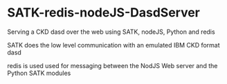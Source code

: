 SATK-redis-nodeJS-DasdServer
============================

Serving a CKD dasd over the web using SATK, nodeJS, Python and redis

SATK does the low level communication with an emulated IBM CKD format dasd

redis is used used for messaging between the NodJS Web server and the Python SATK modules

